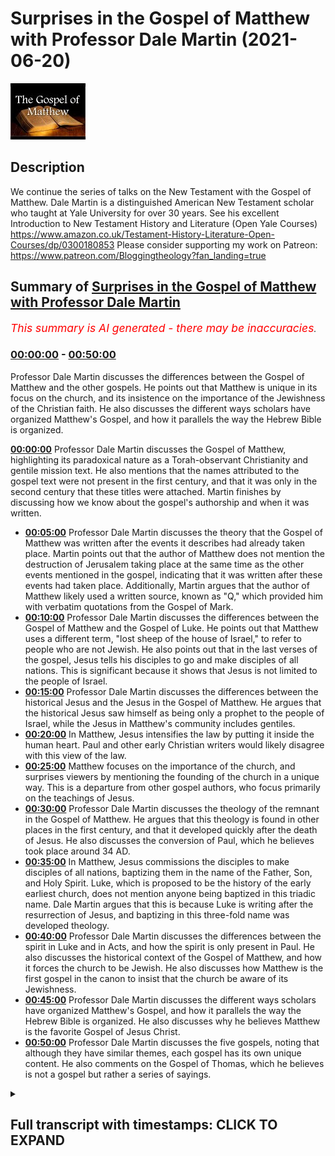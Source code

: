 # Surprises in the Gospel of Matthew with Professor Dale Martin (2021-06-20)

![alt Surprises in the Gospel of Matthew with Professor Dale Martin](CN9jS7guHck.jpg "Surprises in the Gospel of Matthew with Professor Dale Martin")

## Description

We continue the series of talks on the New Testament with the Gospel of Matthew. Dale Martin is a distinguished American New Testament scholar who taught at Yale University for over 30 years. See his excellent Introduction to New Testament History and Literature (Open Yale Courses) https://www.amazon.co.uk/Testament-History-Literature-Open-Courses/dp/0300180853
Please consider supporting my work on Patreon: https://www.patreon.com/Bloggingtheology?fan_landing=true

## Summary of [Surprises in the Gospel of Matthew with Professor Dale Martin](https://www.youtube.com/watch?v=CN9jS7guHck)


*<span style="color:red; font-size:125%">This summary is AI generated - there may be inaccuracies</span>. [](/)*

### [00:00:00](https://www.youtube.com/watch?v=CN9jS7guHck&t=0) - [00:50:00](https://www.youtube.com/watch?v=CN9jS7guHck&t=3000)

 Professor Dale Martin discusses the differences between the Gospel of Matthew and the other gospels. He points out that Matthew is unique in its focus on the church, and its insistence on the importance of the Jewishness of the Christian faith. He also discusses the different ways scholars have organized Matthew's Gospel, and how it parallels the way the Hebrew Bible is organized.

**[00:00:00](https://www.youtube.com/watch?v=CN9jS7guHck&t=0)**  Professor Dale Martin discusses the Gospel of Matthew, highlighting its paradoxical nature as a Torah-observant Christianity and gentile mission text. He also mentions that the names attributed to the gospel text were not present in the first century, and that it was only in the second century that these titles were attached. Martin finishes by discussing how we know about the gospel's authorship and when it was written.
* **[00:05:00](https://www.youtube.com/watch?v=CN9jS7guHck&t=300)**  Professor Dale Martin discusses the theory that the Gospel of Matthew was written after the events it describes had already taken place. Martin points out that the author of Matthew does not mention the destruction of Jerusalem taking place at the same time as the other events mentioned in the gospel, indicating that it was written after these events had taken place. Additionally, Martin argues that the author of Matthew likely used a written source, known as "Q," which provided him with verbatim quotations from the Gospel of Mark.
* **[00:10:00](https://www.youtube.com/watch?v=CN9jS7guHck&t=600)**  Professor Dale Martin discusses the differences between the Gospel of Matthew and the Gospel of Luke. He points out that Matthew uses a different term, "lost sheep of the house of Israel," to refer to people who are not Jewish. He also points out that in the last verses of the gospel, Jesus tells his disciples to go and make disciples of all nations. This is significant because it shows that Jesus is not limited to the people of Israel.
* **[00:15:00](https://www.youtube.com/watch?v=CN9jS7guHck&t=900)** Professor Dale Martin discusses the differences between the historical Jesus and the Jesus in the Gospel of Matthew. He argues that the historical Jesus saw himself as being only a prophet to the people of Israel, while the Jesus in Matthew's community includes gentiles.
* **[00:20:00](https://www.youtube.com/watch?v=CN9jS7guHck&t=1200)** In Matthew, Jesus intensifies the law by putting it inside the human heart. Paul and other early Christian writers would likely disagree with this view of the law.
* **[00:25:00](https://www.youtube.com/watch?v=CN9jS7guHck&t=1500)** Matthew focuses on the importance of the church, and surprises viewers by mentioning the founding of the church in a unique way. This is a departure from other gospel authors, who focus primarily on the teachings of Jesus.
* **[00:30:00](https://www.youtube.com/watch?v=CN9jS7guHck&t=1800)**  Professor Dale Martin discusses the theology of the remnant in the Gospel of Matthew. He argues that this theology is found in other places in the first century, and that it developed quickly after the death of Jesus. He also discusses the conversion of Paul, which he believes took place around 34 AD.
* **[00:35:00](https://www.youtube.com/watch?v=CN9jS7guHck&t=2100)** In Matthew, Jesus commissions the disciples to make disciples of all nations, baptizing them in the name of the Father, Son, and Holy Spirit. Luke, which is proposed to be the history of the early earliest church, does not mention anyone being baptized in this triadic name. Dale Martin argues that this is because Luke is writing after the resurrection of Jesus, and baptizing in this three-fold name was developed theology.
* **[00:40:00](https://www.youtube.com/watch?v=CN9jS7guHck&t=2400)** Professor Dale Martin discusses the differences between the spirit in Luke and in Acts, and how the spirit is only present in Paul. He also discusses the historical context of the Gospel of Matthew, and how it forces the church to be Jewish. He also discusses how Matthew is the first gospel in the canon to insist that the church be aware of its Jewishness.
* **[00:45:00](https://www.youtube.com/watch?v=CN9jS7guHck&t=2700)** Professor Dale Martin discusses the different ways scholars have organized Matthew's Gospel, and how it parallels the way the Hebrew Bible is organized. He also discusses why he believes Matthew is the favorite Gospel of Jesus Christ.
* **[00:50:00](https://www.youtube.com/watch?v=CN9jS7guHck&t=3000)**  Professor Dale Martin discusses the five gospels, noting that although they have similar themes, each gospel has its own unique content. He also comments on the Gospel of Thomas, which he believes is not a gospel but rather a series of sayings.

<details><summary><h2>Full transcript with timestamps: CLICK TO EXPAND</h2></summary>

[0:00:02](https://youtu.be/CN9jS7guHck?t=2) Good evening everyone and welcome to Blogging 
Theology. My name is Paul Williams. I'm calling    
[0:00:06](https://youtu.be/CN9jS7guHck?t=6) from the South of France today and I'm honoured 
again to have as our guest Dale Martin who I    
[0:00:14](https://youtu.be/CN9jS7guHck?t=14) understand is in Texas in the USA and a professor 
at Yale University and other places as well.    
[0:00:22](https://youtu.be/CN9jS7guHck?t=22) And he is today going to talk us through aspects 
of the Gospel of Matthew. This is the first gospel    
[0:00:30](https://youtu.be/CN9jS7guHck?t=30) in the New Testament and by way of Overview of 
this brief introduction i just want to read a    
[0:00:36](https://youtu.be/CN9jS7guHck?t=36) few words from his book one of many books: New 
Testament History and Literature, published by Yale    
[0:00:43](https://youtu.be/CN9jS7guHck?t=43) University Press and in chapter 7 The Gospel of 
Matthew he writes as an overview 'The Gospel of    
[0:00:50](https://youtu.be/CN9jS7guHck?t=50) Matthew contains some of the most famous passages 
that both Christians and non-christians recognize    
[0:00:57](https://youtu.be/CN9jS7guHck?t=57) but matthew presents itself paradox paradoxically 
as preaching both a Torah-observant Christianity    
[0:01:05](https://youtu.be/CN9jS7guHck?t=65) and a gentile mission a christian mission to 
gentiles the figure of Jesus in matthew is as    
[0:01:13](https://youtu.be/CN9jS7guHck?t=73) a teacher the founder of a church uniquely uh the 
model for the apostles and matthew's own community    
[0:01:21](https://youtu.be/CN9jS7guHck?t=81) matthew is writing for a church community that 
needs encouragement to have faith uh in a time of    
[0:01:27](https://youtu.be/CN9jS7guHck?t=87) trouble and then the first sentence on the chapter 
itself the gospel of matthew from the second    
[0:01:34](https://youtu.be/CN9jS7guHck?t=94) century on has been the most popular gospel which 
is probably why it ended up first in our bibles    
[0:01:42](https://youtu.be/CN9jS7guHck?t=102) um there's a lot there particularly the 
paradoxical bit which i really like to explore    
[0:01:46](https://youtu.be/CN9jS7guHck?t=106) but dale could you just i really want to know who 
wrote this gospel who is the author and um and    
[0:01:53](https://youtu.be/CN9jS7guHck?t=113) when was it written because we've all been told 
christians have been told for most of the last    
[0:01:57](https://youtu.be/CN9jS7guHck?t=117) 2000 years that a disciple called matthew um the 
tax collector disciple of jesus himself authored    
[0:02:05](https://youtu.be/CN9jS7guHck?t=125) the text but i've heard rumors that scholars don't 
believe this anymore and why would they doubt    
[0:02:11](https://youtu.be/CN9jS7guHck?t=131) such a such an obvious truth this is by an apostle 
himself well one of the things you have to realize    
[0:02:17](https://youtu.be/CN9jS7guHck?t=137) is that um none of the names that are attached 
to the gospels in the bible were part of the text    
[0:02:29](https://youtu.be/CN9jS7guHck?t=149) they all they weren't there in the first century 
we can't find any reference in the first century    
[0:02:37](https://youtu.be/CN9jS7guHck?t=157) that matthew wrote matthew mark wrote mark 
blah blah blah um the the type the names of    
[0:02:46](https://youtu.be/CN9jS7guHck?t=166) these gospels got attached to the gospels only 
in the second century and most of us think it    
[0:02:52](https://youtu.be/CN9jS7guHck?t=172) was only in the late second century you know 
after 150. well why would you believe something    
[0:03:01](https://youtu.be/CN9jS7guHck?t=181) uh that's a hundred years separated from 
when it was supposed to have happened    
[0:03:08](https://youtu.be/CN9jS7guHck?t=188) um i mean just think about it we you know we just 
separated the first anniversary of juneteenth here    
[0:03:18](https://youtu.be/CN9jS7guHck?t=198) in texas in galveston as a matter of fact where 
i'm sitting right now this was the day in june    
[0:03:26](https://youtu.be/CN9jS7guHck?t=206) when black people were first told that they were 
free they had been freed for two years by the    
[0:03:33](https://youtu.be/CN9jS7guHck?t=213) emancipation proclamation but they weren't told 
um and so we celebrate juneteenth as uh june 19th    
[0:03:43](https://youtu.be/CN9jS7guHck?t=223) is the date when uh emancipation was proclaimed 
in texas and it was proclaimed in four different    
[0:03:52](https://youtu.be/CN9jS7guHck?t=232) buildings in galveston and then it spread out 
throughout the state of texas now imagine that    
[0:03:59](https://youtu.be/CN9jS7guHck?t=239) you know that was only a hundred years ago how 
do we know about that well we have newspapers    
[0:04:09](https://youtu.be/CN9jS7guHck?t=249) from the time we have letters we have people's 
accounts we even had live memories of people who    
[0:04:16](https://youtu.be/CN9jS7guHck?t=256) were alive back then who can tell us uh what 
it was like when they first heard about it  
[0:04:25](https://youtu.be/CN9jS7guHck?t=265) there was nothing like that for the 
gospels there were no newspapers    
[0:04:29](https://youtu.be/CN9jS7guHck?t=269) there was no uh tv there was no radio there was no 
nothing you just had these papyrus texts that were    
[0:04:37](https://youtu.be/CN9jS7guHck?t=277) floating around being shared by different 
church groups and they were probably just    
[0:04:43](https://youtu.be/CN9jS7guHck?t=283) small house churches and they would copy them out 
by hand and send them a copy to somebody else but    
[0:04:51](https://youtu.be/CN9jS7guHck?t=291) that's all there was so how do you know that the 
gospel of matthew that never gets the name matthew    
[0:04:59](https://youtu.be/CN9jS7guHck?t=299) attached to it until sometime after 150 how do 
you know that goes back to the year 35 or 40.    
[0:05:10](https://youtu.be/CN9jS7guHck?t=310) it's just unbelievable you just have to you just 
have to work with some historical skepticism    
[0:05:18](https://youtu.be/CN9jS7guHck?t=318) so there's simply no evidence that matthew 
the author uh wrote it uh himself because as    
[0:05:24](https://youtu.be/CN9jS7guHck?t=324) you say it was a later second century idea that 
materialized uh but but also is it not the case    
[0:05:31](https://youtu.be/CN9jS7guHck?t=331) that i mean how significant is it when i read that 
gospel it's not in the first person it's not i'm    
[0:05:37](https://youtu.be/CN9jS7guHck?t=337) it's not implying an eyewitness account it reads 
like a third person account he did this and he's    
[0:05:43](https://youtu.be/CN9jS7guHck?t=343) not that in fact third fourth fifth sixth person 
account matthew never says oh well there was that    
[0:05:51](https://youtu.be/CN9jS7guHck?t=351) time when jesus and i were sitting by the sea of 
galilee and he handed out a bunch of fish and he    
[0:05:58](https://youtu.be/CN9jS7guHck?t=358) did this or that there's nothing like that and 
in fact we know that whoever wrote the gospel    
[0:06:04](https://youtu.be/CN9jS7guHck?t=364) of matthew used the gospel of mark as a source he 
just copies it out verbatim at times he also uses    
[0:06:12](https://youtu.be/CN9jS7guHck?t=372) a source that the gospel of luke uses that we tend 
to call q which just comes from the german word    
[0:06:20](https://youtu.be/CN9jS7guHck?t=380) which is just the german word for source you know 
german scholars just decided well look there was    
[0:06:27](https://youtu.be/CN9jS7guHck?t=387) some written document that luke and matthew use 
that's not in mark these are sayings they're not    
[0:06:33](https://youtu.be/CN9jS7guHck?t=393) in mark but they are verbatim the same you know 
blessed are blah blah blah you know you are the    
[0:06:42](https://youtu.be/CN9jS7guHck?t=402) salt of the earth you know uh how did matthew and 
luke come up with these sayings neither of them    
[0:06:48](https://youtu.be/CN9jS7guHck?t=408) appears to be a follower of jesus so they're 
getting it from a written source so matthew    
[0:06:54](https://youtu.be/CN9jS7guHck?t=414) and luke are using a written source of mark and 
they use a written source that we call q it's a    
[0:07:01](https://youtu.be/CN9jS7guHck?t=421) hypothetical written source and some people doubt 
that it never existed but i don't see how they can    
[0:07:06](https://youtu.be/CN9jS7guHck?t=426) get around it because it's verbatim and matthew 
and luke and if if you put matthew and luke next    
[0:07:11](https://youtu.be/CN9jS7guHck?t=431) to one another they don't look like they copied 
each other no and so where did they get these    
[0:07:18](https://youtu.be/CN9jS7guHck?t=438) verbatim quotations well one of the things that 
impresses me is uh if you look in mark's gospel    
[0:07:25](https://youtu.be/CN9jS7guHck?t=445) mark chapter 13 you get this long discourse 
where jesus is talking about the destruction    
[0:07:30](https://youtu.be/CN9jS7guHck?t=450) of the temple and the the return of the son of 
man and so on and in the middle of this discourse    
[0:07:35](https://youtu.be/CN9jS7guHck?t=455) it jesus says apparently in parenthesis let the 
reader understand i'm thinking hang on this is    
[0:07:42](https://youtu.be/CN9jS7guHck?t=462) not reading this is jesus talking to disciples and 
then you get an identical phrase in matthew's uh    
[0:07:48](https://youtu.be/CN9jS7guHck?t=468) version of the same episode in matthew 24 where 
it says lo and behold halfway through let the    
[0:07:54](https://youtu.be/CN9jS7guHck?t=474) reader understand what a coincidence um unless 
of course uh as you're suggesting that one gospel    
[0:08:00](https://youtu.be/CN9jS7guHck?t=480) is common from another and it's clearly a 
written account let the reader understand    
[0:08:05](https://youtu.be/CN9jS7guHck?t=485) um but that's a that's a great place to go for the 
idea of when it was written right according to the    
[0:08:12](https://youtu.be/CN9jS7guHck?t=492) gospel of mark the gospel of mark in chapter 
13 which we're talking about says right now    
[0:08:20](https://youtu.be/CN9jS7guHck?t=500) at this point jesus is going to come back 
the angels are going to come in and we're    
[0:08:26](https://youtu.be/CN9jS7guHck?t=506) going to have the big blow up of the world and 
we're going to have the kingdom of god come  
[0:08:32](https://youtu.be/CN9jS7guHck?t=512) matthew doesn't like that and luke doesn't 
like that because it sounds like mark is saying    
[0:08:41](https://youtu.be/CN9jS7guHck?t=521) right when the romans are surrounding 
jerusalem which happened what 69 and 70 right    
[0:08:49](https://youtu.be/CN9jS7guHck?t=529) so the gospel that's why we say the gospel of mark 
was probably written around the year 70 because    
[0:08:56](https://youtu.be/CN9jS7guHck?t=536) he tells the story of what's going 
to happen with the romans and the war    
[0:09:02](https://youtu.be/CN9jS7guHck?t=542) against the jews and he tells it all up 
against the year 70 and he says that's when    
[0:09:08](https://youtu.be/CN9jS7guHck?t=548) jesus is going to come or jesus is basically 
saying that's when the son of man is going to come  
[0:09:16](https://youtu.be/CN9jS7guHck?t=556) did it happen  
[0:09:19](https://youtu.be/CN9jS7guHck?t=559) not not according to any of us we're still 
here um and so matthew and luke change that    
[0:09:29](https://youtu.be/CN9jS7guHck?t=569) they change it very slightly um luke puts in this 
thing saying you will get the romans surrounding    
[0:09:37](https://youtu.be/CN9jS7guHck?t=577) jerusalem and they will be around jerusalem and 
you'll get jerusalem destroyed so luke even has    
[0:09:45](https://youtu.be/CN9jS7guHck?t=585) the destruction of jerusalem and he's copying 
this out of mark and yet he's changing it all    
[0:09:52](https://youtu.be/CN9jS7guHck?t=592) to bring it up today and so mark didn't talk about 
the destruction of jerusalem happening right then    
[0:09:58](https://youtu.be/CN9jS7guHck?t=598) luke adds that because he's sitting over there i 
think luke was probably sitting in i don't know    
[0:10:04](https://youtu.be/CN9jS7guHck?t=604) galilee or asia minor or some place and he's 
looking over there in the palestine he goes    
[0:10:10](https://youtu.be/CN9jS7guHck?t=610) the romans destroyed jerusalem so why didn't 
jesus come back and so luke brings it up to    
[0:10:18](https://youtu.be/CN9jS7guHck?t=618) date and he says then you'll have jerusalem where 
we trampled down until the times of the gentiles    
[0:10:27](https://youtu.be/CN9jS7guHck?t=627) the times of the gentiles well what does 
that mean mark didn't say anything about that    
[0:10:32](https://youtu.be/CN9jS7guHck?t=632) no and matthew doesn't say anything about 
that either which is why one of the reasons    
[0:10:36](https://youtu.be/CN9jS7guHck?t=636) i don't think matthew knew luke um why wouldn't 
matthew copy some of luke into his own gospel    
[0:10:43](https://youtu.be/CN9jS7guHck?t=643) he doesn't he uses a mark and then he goes off on 
his own but matthew also knows that the time of    
[0:10:51](https://youtu.be/CN9jS7guHck?t=651) the end that mark predicted didn't happen and so 
you get you get time kind of factored in both in    
[0:11:01](https://youtu.be/CN9jS7guHck?t=661) matthew and in luke which is why we know i mean if 
you're gonna practice this historical critical uh    
[0:11:10](https://youtu.be/CN9jS7guHck?t=670) game at all then you use this kind of stuff you 
say you know why do they tell the story of the    
[0:11:19](https://youtu.be/CN9jS7guHck?t=679) end of time differently it's because they lived at 
different times so there's a bit of detective work    
[0:11:30](https://youtu.be/CN9jS7guHck?t=690) really isn't it you've got to be someone with an 
acute be blunt an acute intelligence a desire to    
[0:11:36](https://youtu.be/CN9jS7guHck?t=696) really notice these subtle differences 
my case you just have to go to school    
[0:11:45](https://youtu.be/CN9jS7guHck?t=705) and and from that you can actually really get a 
sense of what might be going on have one gospel    
[0:11:50](https://youtu.be/CN9jS7guHck?t=710) change the other gospel and why would they do it 
what's the agenda what's going on rather than just    
[0:11:55](https://youtu.be/CN9jS7guHck?t=715) seeing the differences are there's eyewitness 
accounts people traditionally say well matthews    
[0:11:58](https://youtu.be/CN9jS7guHck?t=718) and i when is mark no we were dealing here with 
people copying and changing and editing redacting    
[0:12:04](https://youtu.be/CN9jS7guHck?t=724) each other and that can tell us a lot about their 
agenda and what their theology is and what their    
[0:12:09](https://youtu.be/CN9jS7guHck?t=729) physiology is and their eschatology and how that's 
changed because of the flow of time history itself    
[0:12:16](https://youtu.be/CN9jS7guHck?t=736) has had to change things because here we get 
to the contradictions in matthew that you were    
[0:12:22](https://youtu.be/CN9jS7guHck?t=742) talking about why is it that matthew wants 
his church to be a law abiding torah keeping    
[0:12:31](https://youtu.be/CN9jS7guHck?t=751) a basically jewish church and yet at the the last 
verses of the gospel jesus tells the disciples    
[0:12:41](https://youtu.be/CN9jS7guHck?t=761) to go and make disciples of all nations the word 
nations is directly ethnoi it's that word ethnos    
[0:12:50](https://youtu.be/CN9jS7guHck?t=770) we can translate it nations but it means all 
the different ethnic groups so yeah matthew's    
[0:12:58](https://youtu.be/CN9jS7guHck?t=778) having jesus at the very last so here's what 
i think is going on first you have to say    
[0:13:04](https://youtu.be/CN9jS7guHck?t=784) there are different levels as i've 
said there's the historical jesus    
[0:13:09](https://youtu.be/CN9jS7guHck?t=789) and jesus may have said things that got into 
matthew's gospel um that the historical jesus    
[0:13:18](https://youtu.be/CN9jS7guHck?t=798) actually said would an example of that be the 
canaanite woman her faith in matthew 15 yes    
[0:13:26](https://youtu.be/CN9jS7guHck?t=806) can i just read that out for people i know you 
know it but just so because i think it's a really    
[0:13:30](https://youtu.be/CN9jS7guHck?t=810) significant passage in the light of what happens 
at the end of the gospel so according to this    
[0:13:35](https://youtu.be/CN9jS7guHck?t=815) is the nrsv uh version jesus left that place 
and went away to the district of ty and sidon    
[0:13:41](https://youtu.be/CN9jS7guHck?t=821) just said a canaanite woman this is not a 
jews a gentile from that region came out    
[0:13:46](https://youtu.be/CN9jS7guHck?t=826) and started shouting have mercy on me lord son 
of david my daughter is tormented by a demon    
[0:13:52](https://youtu.be/CN9jS7guHck?t=832) but he did not answer her at all 
really important silence and his    
[0:13:58](https://youtu.be/CN9jS7guHck?t=838) disciples came and urged him saying send 
her away but she keeps shouting after us    
[0:14:04](https://youtu.be/CN9jS7guHck?t=844) he answers jesus this is the killer the key thing 
i was sent only to the lost sheep of the house    
[0:14:12](https://youtu.be/CN9jS7guHck?t=852) of israel was only sent to the lost sheep of 
the house of israel not even all israel just    
[0:14:16](https://youtu.be/CN9jS7guHck?t=856) for the lost sheep of the house of israel but she 
knelt before him saying lord help me he answered    
[0:14:22](https://youtu.be/CN9jS7guHck?t=862) uh it is not fair to take the children's food this 
is the israelites food and throw it to the dogs    
[0:14:28](https://youtu.be/CN9jS7guHck?t=868) oh she said yes lord yet even the dogs eat 
the crumbs that fall from their master's table    
[0:14:36](https://youtu.be/CN9jS7guHck?t=876) then jesus answers her woman great is your 
faith let it be done for you as you wish and    
[0:14:42](https://youtu.be/CN9jS7guHck?t=882) her daughter was healed instantly so here we have 
a series of rebuffs from from silence initially to    
[0:14:50](https://youtu.be/CN9jS7guHck?t=890) the disciples urging jesus to send her away then 
jesus saying look i'm not sent to you go away    
[0:14:55](https://youtu.be/CN9jS7guHck?t=895) and then you get a clever faithful response than 
this gentile and because of this exceptional    
[0:15:01](https://youtu.be/CN9jS7guHck?t=901) response great is your faith he actually accedes 
to her request and does actually heal the daughter    
[0:15:08](https://youtu.be/CN9jS7guHck?t=908) immediately apparently but this seems to be an 
exception rather than the rule but you're clear    
[0:15:13](https://youtu.be/CN9jS7guHck?t=913) clearly the disciples and jesus did not want to 
deal with her and yet at the end of this very same    
[0:15:19](https://youtu.be/CN9jS7guHck?t=919) gospel jesus teaches the very same disciples 
go into all the nations the ethnic the ethnos    
[0:15:27](https://youtu.be/CN9jS7guHck?t=927) and teaching them to obey everything that i've 
commanded you and baptized them etc etc and    
[0:15:32](https://youtu.be/CN9jS7guHck?t=932) i'm thinking what's going on here matthew what's 
going on you've got jesus who said look i'm only    
[0:15:38](https://youtu.be/CN9jS7guHck?t=938) sent to the jews and then he's changed his mind 
i mean what is jesus mission but you're saying    
[0:15:44](https://youtu.be/CN9jS7guHck?t=944) that we're dealing with different levels of 
history here you're saying the historical jesus    
[0:15:50](https://youtu.be/CN9jS7guHck?t=950) whatever that means uh was restricting his mission 
to the israelites but the church after paul    
[0:16:00](https://youtu.be/CN9jS7guHck?t=960) in the 80s 90s was largely a gentile organization 
movement and so you had different levels of    
[0:16:08](https://youtu.be/CN9jS7guHck?t=968) um discourse going on here you have 
the historical jesus you have the later    
[0:16:12](https://youtu.be/CN9jS7guHck?t=972) gentile church and then you have matthew's 
community which includes gentiles presumably now    
[0:16:19](https://youtu.be/CN9jS7guHck?t=979) am i am i on the right this is what you're saying 
a little bit yes but i don't want to make it    
[0:16:24](https://youtu.be/CN9jS7guHck?t=984) i don't want to make it too clearly 
simply the historical jesus versus    
[0:16:28](https://youtu.be/CN9jS7guHck?t=988) the textual jesus of matthew because i 
believe that even in matthew there are layers    
[0:16:34](https://youtu.be/CN9jS7guHck?t=994) of meaning um i do believe that the historical 
jesus saw himself as being only a prophet    
[0:16:42](https://youtu.be/CN9jS7guHck?t=1002) to the people of israel i think that he 
was a disciple of john the baptist i think    
[0:16:49](https://youtu.be/CN9jS7guHck?t=1009) he was baptized by john the baptist i think he 
thought he was inferior to john the baptist um  
[0:16:58](https://youtu.be/CN9jS7guHck?t=1018) and yet after john the baptist was arrested 
and killed jesus comes out of the closet    
[0:17:07](https://youtu.be/CN9jS7guHck?t=1027) and starts um speaking more openly 
well did he did he have a change in his    
[0:17:15](https://youtu.be/CN9jS7guHck?t=1035) self-concept i don't know but see 
that's getting way back into the    
[0:17:20](https://youtu.be/CN9jS7guHck?t=1040) undiscoverable historical jesus stuff 
right but even in matthew there's a tension    
[0:17:28](https://youtu.be/CN9jS7guHck?t=1048) um for example matthew i think matthew drew a 
line between jesus in his ministry in israel    
[0:17:43](https://youtu.be/CN9jS7guHck?t=1063) uh which matthew would have included 
all of palestine including galilee and  
[0:17:53](https://youtu.be/CN9jS7guHck?t=1073) and then jesus after his death  
[0:17:58](https://youtu.be/CN9jS7guHck?t=1078) and i think that jesus he recognized and i think 
this is where matthew is probably historically    
[0:18:03](https://youtu.be/CN9jS7guHck?t=1083) accurate he recognized that jesus saw 
himself as being sent only to israel    
[0:18:13](https://youtu.be/CN9jS7guHck?t=1093) but matthew's church is a combined 
church of jews and gentiles    
[0:18:18](https://youtu.be/CN9jS7guHck?t=1098) and so he has to believe that somehow jesus's 
will was to include the gentiles into israel    
[0:18:27](https://youtu.be/CN9jS7guHck?t=1107) and i don't mean that he wanted the church to be 
gentile he wanted the gentiles to become israel    
[0:18:35](https://youtu.be/CN9jS7guHck?t=1115) that's why matthew never says unlike paul would 
say or luke would say or other new testament    
[0:18:43](https://youtu.be/CN9jS7guHck?t=1123) rather than say that gentiles don't have to keep 
the law matthew insisted that everyone in his    
[0:18:49](https://youtu.be/CN9jS7guHck?t=1129) church keep the law yeah the gentiles included the 
same entirely you have to follow the sabbath laws    
[0:18:56](https://youtu.be/CN9jS7guHck?t=1136) the kosher food laws and be certain the males be 
circumcised gently exactly there's not one hint    
[0:19:04](https://youtu.be/CN9jS7guHck?t=1144) in any of the gospel of matthew that he believed 
that gentile believers didn't have to keep the    
[0:19:12](https://youtu.be/CN9jS7guHck?t=1152) entire torah how however he understood it now of 
course in matthew's day there were lots of ways of    
[0:19:19](https://youtu.be/CN9jS7guHck?t=1159) interpreting the torah so for example some people 
said you know you couldn't rub your hands together    
[0:19:25](https://youtu.be/CN9jS7guHck?t=1165) with grain on the sabbath that's breaking the 
sabbath well matthew doesn't believe that uh    
[0:19:31](https://youtu.be/CN9jS7guHck?t=1171) some people say you have to wash your hands before 
you eat or handle matthew doesn't believe that so    
[0:19:38](https://youtu.be/CN9jS7guHck?t=1178) he said he has jesus disciples not washing their 
hands and jesus calls that oh that's just your the    
[0:19:45](https://youtu.be/CN9jS7guHck?t=1185) tradition of your elders but nowhere does jesus 
in matthew say moses said to you and i'm throwing    
[0:19:57](https://youtu.be/CN9jS7guHck?t=1197) it out in fact in the center of the mount jesus 
says moses says to you do not commit adultery  
[0:20:08](https://youtu.be/CN9jS7guHck?t=1208) i say to you do not even look at a woman with 
the intention of committing adultery notice    
[0:20:15](https://youtu.be/CN9jS7guHck?t=1215) jesus is not throwing away the anti-adultery 
commandment he's making it harder to keep    
[0:20:20](https://youtu.be/CN9jS7guHck?t=1220) it's intensifying it it's making 
it more difficult in a way because  
[0:20:27](https://youtu.be/CN9jS7guHck?t=1227) intensely personal into the heart rather than 
just mere external obedience in matthew jesus    
[0:20:33](https://youtu.be/CN9jS7guHck?t=1233) internalizes the mosaic law and puts it inside 
the human being which makes it even harder to keep    
[0:20:42](https://youtu.be/CN9jS7guHck?t=1242) right um you might say don't you know don't kill 
well jesus says in matthew don't even be angry    
[0:20:54](https://youtu.be/CN9jS7guHck?t=1254) what do you mean don't be angry how can you 
not be angry jesus intensifies the torah    
[0:21:03](https://youtu.be/CN9jS7guHck?t=1263) in matthew this is totally different from luke 
and ax and paul totally different so matthew    
[0:21:14](https://youtu.be/CN9jS7guHck?t=1274) has a jesus who's completely jewish completely 
torah observant and yet at the very end he says    
[0:21:21](https://youtu.be/CN9jS7guHck?t=1281) go get the gentiles and bring them in but notice 
he doesn't say they get to stay gentiles they have    
[0:21:30](https://youtu.be/CN9jS7guHck?t=1290) to keep the law also now he doesn't say they have 
to become jews so that's a difference but i don't    
[0:21:35](https://youtu.be/CN9jS7guHck?t=1295) know what he would call them he doesn't call them 
jews but he doesn't call them gentiles if you look    
[0:21:42](https://youtu.be/CN9jS7guHck?t=1302) at the word gentile in matthew matthew never uses 
the word gentile for people in his own community  
[0:21:52](https://youtu.be/CN9jS7guHck?t=1312) gentiles are out there  
[0:21:55](https://youtu.be/CN9jS7guHck?t=1315) so matthew has this weird view that jesus opened 
up the church to the nations but he didn't really    
[0:22:06](https://youtu.be/CN9jS7guHck?t=1326) open it up to gentiles did he because they have 
to keep the law also but this is why what you're    
[0:22:14](https://youtu.be/CN9jS7guHck?t=1334) saying is so um shocking really to the uninitiated 
you write on page 99 most christians have been    
[0:22:21](https://youtu.be/CN9jS7guHck?t=1341) taught traditionally and at one time or another 
that christianity represents the supersession the    
[0:22:28](https://youtu.be/CN9jS7guHck?t=1348) superseding of judaism the thing that makes jews 
and christians alike is their worship of the same    
[0:22:35](https://youtu.be/CN9jS7guHck?t=1355) god what separates them is that christians need 
not follow jewish law it surprises people when    
[0:22:42](https://youtu.be/CN9jS7guHck?t=1362) they come to realize as modern scholars have done 
that this is not at all the attitude to the law in    
[0:22:50](https://youtu.be/CN9jS7guHck?t=1370) matthew and then you go on which i won't read 
uh to quote matthew 5 17-20 and you also later    
[0:22:56](https://youtu.be/CN9jS7guHck?t=1376) on quote uh matthew 23 verses 1 to 4 which also 
kind of reinforced the same point this is really    
[0:23:03](https://youtu.be/CN9jS7guHck?t=1383) shocking because uh it's a kind of christianity 
or kind of jewish christianity which we're just    
[0:23:10](https://youtu.be/CN9jS7guHck?t=1390) not familiar with today there is no such and 
paul himself who predates the writing of matthew    
[0:23:15](https://youtu.be/CN9jS7guHck?t=1395) arguably would uh intensely disagree with that as 
well absolutely absolutely and that's why i find    
[0:23:24](https://youtu.be/CN9jS7guHck?t=1404) um matthew so amazing i imagine i don't know 
this because we don't know we can't know this    
[0:23:34](https://youtu.be/CN9jS7guHck?t=1414) but i imagine matthew being a gospel that was 
written for a community living somewhere in    
[0:23:39](https://youtu.be/CN9jS7guHck?t=1419) syria which would have been a very semitic 
place arabic jewish strong strong jewish    
[0:23:49](https://youtu.be/CN9jS7guHck?t=1429) community that's one of the 
birthplaces of later rabbinic judaism    
[0:23:56](https://youtu.be/CN9jS7guHck?t=1436) and and his church is a law observant this is 
so ironic it's a law observant mixed church    
[0:24:12](https://youtu.be/CN9jS7guHck?t=1452) this is the you know the young the one of the 
parables in matthew that's not in any place else    
[0:24:17](https://youtu.be/CN9jS7guHck?t=1457) are the parables about the mixture 
um there's the weeds and the wheat    
[0:24:24](https://youtu.be/CN9jS7guHck?t=1464) and how do you keep apart the weeds and 
the wheat well you can't you just have to    
[0:24:31](https://youtu.be/CN9jS7guHck?t=1471) wait for jesus to come and then he'll separate 
the weeds and the wheat and i think that's the    
[0:24:38](https://youtu.be/CN9jS7guHck?t=1478) way he saw his church is a mixture of jews 
and gentiles that he couldn't separate out  
[0:24:48](https://youtu.be/CN9jS7guHck?t=1488) but he wanted the gentiles to be law 
observant and i believe it's because    
[0:24:57](https://youtu.be/CN9jS7guHck?t=1497) he just thought jesus never foresaw that there 
would be a law free form of the jesus movement    
[0:25:07](https://youtu.be/CN9jS7guHck?t=1507) so how would the author of matthew whoever 
he was have viewed paul's gospel which  
[0:25:16](https://youtu.be/CN9jS7guHck?t=1516) a particularly lutheran reading is a law free 
gospel that it completely rejects the law as    
[0:25:22](https://youtu.be/CN9jS7guHck?t=1522) something completely inappropriate and even 
just in martyr not just ignatius of antioch    
[0:25:27](https://youtu.be/CN9jS7guHck?t=1527) i should say the turn of the first century uh 
you know he said don't follow judy you're not    
[0:25:32](https://youtu.be/CN9jS7guHck?t=1532) jews you're christians don't follow this 
religion this is a really convincing how    
[0:25:38](https://youtu.be/CN9jS7guHck?t=1538) would matthew would have viewed paul what 
as a imposter an apostate a nerdy well a an    
[0:25:44](https://youtu.be/CN9jS7guHck?t=1544) an and not a real authentic follower of 
jesus i guess if that message went well    
[0:25:50](https://youtu.be/CN9jS7guHck?t=1550) we know for a fact from other sources there were a 
whole lot of christians who thought paul was crazy    
[0:25:57](https://youtu.be/CN9jS7guHck?t=1557) and wrong and heretical and 
you know this is not news um    
[0:26:05](https://youtu.be/CN9jS7guHck?t=1565) that paul was seen as um heretical uh 
but it makes perfect sense doesn't it um    
[0:26:17](https://youtu.be/CN9jS7guHck?t=1577) the real revolution was in people who 
came along like paul and like luke  
[0:26:28](https://youtu.be/CN9jS7guHck?t=1588) and said you know  
[0:26:33](https://youtu.be/CN9jS7guHck?t=1593) this whole thing about the torah that was 
fine for a time but it's gone it's over  
[0:26:43](https://youtu.be/CN9jS7guHck?t=1603) they were the ones who were 
the red the revolutionaries  
[0:26:49](https://youtu.be/CN9jS7guHck?t=1609) matthew did what we should 
have expected people to do  
[0:26:55](https://youtu.be/CN9jS7guHck?t=1615) so his religion his christianity if i can use 
that word anachronistically his he was a jewish    
[0:27:02](https://youtu.be/CN9jS7guHck?t=1622) movement within judaism i guess would have been 
the normative faith that the original disciples    
[0:27:09](https://youtu.be/CN9jS7guHck?t=1629) would have recognized as an expression of their 
faith but you're saying there was a parallel    
[0:27:14](https://youtu.be/CN9jS7guHck?t=1634) movement uh expressed bubble famously by paul 
and by luke which kind of went off in a different    
[0:27:20](https://youtu.be/CN9jS7guHck?t=1640) trajectory and ended up with a different kind 
of expression of faith law free gentile centered    
[0:27:28](https://youtu.be/CN9jS7guHck?t=1648) but centered on the church and this is 
something else i wanted to mention in    
[0:27:31](https://youtu.be/CN9jS7guHck?t=1651) in matthew uniquely in all of the gospels this is 
a real surprise um to me i'm sure to many people    
[0:27:40](https://youtu.be/CN9jS7guHck?t=1660) none of the gospels mentioned jesus founding 
a church anywhere apart from matthew    
[0:27:47](https://youtu.be/CN9jS7guHck?t=1667) and he has jesus found the church in matthew 16 i 
think it is uh and you found on peter this great    
[0:27:56](https://youtu.be/CN9jS7guHck?t=1676) great roman catholic phrase you know you are peter 
petros the rock and on this rock i will build my    
[0:28:02](https://youtu.be/CN9jS7guHck?t=1682) church and the gates of hell will not 
overcome it wow but for some reason    
[0:28:09](https://youtu.be/CN9jS7guHck?t=1689) no one else mentions this never speaks about 
a church paul doesn't mention the founding    
[0:28:13](https://youtu.be/CN9jS7guHck?t=1693) of the church in that way on the rock on peter 
surprisingly why is matthew mentioning a founding    
[0:28:20](https://youtu.be/CN9jS7guHck?t=1700) of the church where does that come from well 
i think that you have to go back to the greek  
[0:28:28](https://youtu.be/CN9jS7guHck?t=1708) church is just a translation of ecclesia 
which means those who are called out right now    
[0:28:35](https://youtu.be/CN9jS7guHck?t=1715) matthew is very very much um centered in the 
prophets uh he he constructs his narrative    
[0:28:46](https://youtu.be/CN9jS7guHck?t=1726) to portray jesus as a prophet 
who is called out of egypt    
[0:28:52](https://youtu.be/CN9jS7guHck?t=1732) um as a prophet like his father joseph joseph 
is fashioned out of joseph in the hebrew bible  
[0:29:06](https://youtu.be/CN9jS7guHck?t=1746) jesus comes out of egypt  
[0:29:11](https://youtu.be/CN9jS7guHck?t=1751) so there's so much of the prophets 
the israel prophets in matthew    
[0:29:20](https://youtu.be/CN9jS7guHck?t=1760) and ecclesia doesn't mean church in that sense 
it means the called ones the set aside ones    
[0:29:32](https://youtu.be/CN9jS7guHck?t=1772) the prophetic ones the ones like 
jeremiah jeremiah and isaiah were called    
[0:29:42](https://youtu.be/CN9jS7guHck?t=1782) they weren't christians they were called uh and 
that's what matthew means i think by ekklesia    
[0:29:52](https://youtu.be/CN9jS7guHck?t=1792) is these are the people who are called out of 
israel as a remnant you know this is a thing    
[0:30:00](https://youtu.be/CN9jS7guHck?t=1800) all the way through jewish history there's 
a theology of the remnant there's you know    
[0:30:06](https://youtu.be/CN9jS7guHck?t=1806) the all the people of israel are not holy 
necessarily uh according to this theology uh only  
[0:30:17](https://youtu.be/CN9jS7guHck?t=1817) a remnant of israel is truly holy and 
that's exactly what matthew believes    
[0:30:26](https://youtu.be/CN9jS7guHck?t=1826) but why is this if jesus did this historically 
why is there no trace of this seemingly anyway    
[0:30:32](https://youtu.be/CN9jS7guHck?t=1832) in mark and luke and john there's no none 
of this calling of a remnant that i can see    
[0:30:38](https://youtu.be/CN9jS7guHck?t=1838) well there's not there's not the term ecclesia 
but i do i would argue that there is remnant    
[0:30:45](https://youtu.be/CN9jS7guHck?t=1845) theology in some of the other places too 
okay um that not all of israel will be saved    
[0:30:55](https://youtu.be/CN9jS7guHck?t=1855) that's you know a phrase you find in 
other places too okay um and so um  
[0:31:06](https://youtu.be/CN9jS7guHck?t=1866) i think i don't think you can separate 
out any of first century judaism  
[0:31:15](https://youtu.be/CN9jS7guHck?t=1875) from remnant theology whether you're 
talking about qumran the dead sea scrolls    
[0:31:23](https://youtu.be/CN9jS7guHck?t=1883) um john the baptist what was john the baptist 
doing he was trying to call out and uh prove their    
[0:31:34](https://youtu.be/CN9jS7guHck?t=1894) remnant status by dipping them in 
water um that's pure remnant theology    
[0:31:42](https://youtu.be/CN9jS7guHck?t=1902) but remnant theory is different from the more 
catholic understanding which where you have the    
[0:31:46](https://youtu.be/CN9jS7guHck?t=1906) college of the apostles you have peter of course 
as the preeminent um uh the premier apostle um    
[0:31:53](https://youtu.be/CN9jS7guHck?t=1913) founding a church i mean this is using the word 
church now as an organization and there are    
[0:31:58](https://youtu.be/CN9jS7guHck?t=1918) successors the apostles appoint others who will 
carry on their ministry after their passing and    
[0:32:05](https://youtu.be/CN9jS7guHck?t=1925) they pass on to their successes you have the 
apostolic succession idea which is there in    
[0:32:09](https://youtu.be/CN9jS7guHck?t=1929) the second century um of course um and you seem 
to be saying that that's not quite what jesus    
[0:32:15](https://youtu.be/CN9jS7guHck?t=1935) is the historical so-called historical jesus 
dude this is ma this is matthew's understanding    
[0:32:22](https://youtu.be/CN9jS7guHck?t=1942) perhaps influenced by that later first century uh 
and is he is he reading back into jesus ministry    
[0:32:29](https://youtu.be/CN9jS7guHck?t=1949) that um that more developed understanding perhaps 
embryonically there in the remnant theology    
[0:32:34](https://youtu.be/CN9jS7guHck?t=1954) you mentioned he's he's working it towards a 
more developed ecclesiology i don't i don't    
[0:32:42](https://youtu.be/CN9jS7guHck?t=1962) i would not want to read any of matthew 
in those second century terms i think the    
[0:32:49](https://youtu.be/CN9jS7guHck?t=1969) establishment of uh catholic christianity takes 
decades and decades and decades to development    
[0:32:58](https://youtu.be/CN9jS7guHck?t=1978) to develop when paul when matthew says you are 
peter and upon this rock i will build my church    
[0:33:08](https://youtu.be/CN9jS7guHck?t=1988) i i just resist reading that in later catholic    
[0:33:13](https://youtu.be/CN9jS7guHck?t=1993) uh foundational theology i just don't think 
that's what i don't think it i don't think    
[0:33:18](https://youtu.be/CN9jS7guHck?t=1998) number one the historical jesus ever said that 
number two i don't think that's what matthew meant    
[0:33:25](https://youtu.be/CN9jS7guHck?t=2005) i think what matthew meant was this is what i'm 
gonna found my remnant theology on is on your    
[0:33:34](https://youtu.be/CN9jS7guHck?t=2014) confession and that confession being true for 
other people um and i do believe that matthew    
[0:33:44](https://youtu.be/CN9jS7guHck?t=2024) came to believe that jesus was the messiah 
which i do believe took time to develop  
[0:33:53](https://youtu.be/CN9jS7guHck?t=2033) i don't think anybody in the year 30 thought jesus 
was the messiah uh much less jesus um but it was    
[0:34:04](https://youtu.be/CN9jS7guHck?t=2044) a belief that's developed after that to the point 
it developed quickly i think so that i would place    
[0:34:13](https://youtu.be/CN9jS7guHck?t=2053) uh paul's let's call it a conversion he would not 
call it a conversion because he didn't convert    
[0:34:19](https://youtu.be/CN9jS7guHck?t=2059) from one religion to another but his call to be an 
apostle i think paul that happened in around the    
[0:34:26](https://youtu.be/CN9jS7guHck?t=2066) year 34 and i think the death of jesus happened 
around the year 30 four years is not very long    
[0:34:36](https://youtu.be/CN9jS7guHck?t=2076) for this kind of stuff to develop but paul thought 
that he was called by jesus of nazareth the    
[0:34:47](https://youtu.be/CN9jS7guHck?t=2087) messiah hmm so in four years jesus he becomes his 
name doesn't it becomes jesus christ almost like    
[0:34:55](https://youtu.be/CN9jS7guHck?t=2095) his second name uh it's almost the the 
title sort of takes a change and becomes    
[0:35:02](https://youtu.be/CN9jS7guHck?t=2102) it is tight as his name jesus christ yeah 
we used to joke about him and say you know  
[0:35:10](https://youtu.be/CN9jS7guHck?t=2110) h was not jesus's middle name jesus christ 
you know right can i just tackle one other    
[0:35:18](https://youtu.be/CN9jS7guHck?t=2118) thing at the very end of matthew uh we've kind of 
alluded to already that jesus uh this is after the    
[0:35:23](https://youtu.be/CN9jS7guHck?t=2123) resurrection and he commissions the disciples 
to go into all the world as we've discussed    
[0:35:28](https://youtu.be/CN9jS7guHck?t=2128) and then he says go therefore make disciples 
of one nation baptizing them in the name of    
[0:35:32](https://youtu.be/CN9jS7guHck?t=2132) the father and of the son and of the holy spirit 
and it's that that struck me but when when i read    
[0:35:40](https://youtu.be/CN9jS7guHck?t=2140) acts the book of acts by luke which is proposed 
to be the history of the early earliest church    
[0:35:45](https://youtu.be/CN9jS7guHck?t=2145) from the resurrection of jesus onwards i i don't 
see anyone baptizing them in this three-fold name    
[0:35:53](https://youtu.be/CN9jS7guHck?t=2153) and i i don't understand why because i've heard 
some people say oh well luke doesn't need to    
[0:35:59](https://youtu.be/CN9jS7guHck?t=2159) mention all the names he's just abbreviating it 
to jesus because that's the baptized the name of    
[0:36:04](https://youtu.be/CN9jS7guHck?t=2164) jesus but then i think also it's very you know 
some people say that this is a very developed    
[0:36:10](https://youtu.be/CN9jS7guHck?t=2170) theology where the talk of father's son and holy 
spirit is almost trinitarian if one can use that    
[0:36:17](https://youtu.be/CN9jS7guHck?t=2177) term anachronistically perhaps so it seems to 
be more going on there perhaps than first glance    
[0:36:24](https://youtu.be/CN9jS7guHck?t=2184) it's uh it's a it's one of those puzzling verses 
in the whole bible to me um how could you get    
[0:36:33](https://youtu.be/CN9jS7guHck?t=2193) let's say matthew is written around the 
year 85 yeah yes it's got to be after 70    
[0:36:41](https://youtu.be/CN9jS7guHck?t=2201) and it's got to be long enough after that mark 
has become well known and q has become well known    
[0:36:49](https://youtu.be/CN9jS7guHck?t=2209) um so most of us just kind of pick 85 
out of the air yeah as a possibility  
[0:37:02](https://youtu.be/CN9jS7guHck?t=2222) and i honestly don't understand 
how you could get what    
[0:37:09](https://youtu.be/CN9jS7guHck?t=2229) i interpret i don't interpret the full 
trinity into that baptizing name of the    
[0:37:15](https://youtu.be/CN9jS7guHck?t=2235) father-son holy spirit that would mean that 
you have to believe that they're all three    
[0:37:20](https://youtu.be/CN9jS7guHck?t=2240) unique persons but one manifestation 
different manifestations of the one god  
[0:37:29](https://youtu.be/CN9jS7guHck?t=2249) that's just too complicated    
[0:37:32](https://youtu.be/CN9jS7guHck?t=2252) but that's the most trinitarian statement you'll 
find anywhere in the bible and i find that amazing  
[0:37:44](https://youtu.be/CN9jS7guHck?t=2264) i would not want to call it the trinity 
yet um but it is remarkably trinitarian    
[0:37:53](https://youtu.be/CN9jS7guHck?t=2273) it's trinitarian structure but is there could one 
interpret the words differently say the name of    
[0:37:58](https://youtu.be/CN9jS7guHck?t=2278) the father the father is god of course in matthew 
jesus prays to god um so we have the father is god    
[0:38:05](https://youtu.be/CN9jS7guHck?t=2285) the son well what does the sun mean well it 
can mean lots of things in the psalms it can    
[0:38:10](https://youtu.be/CN9jS7guHck?t=2290) mean one thing it can blessed are the peacemakers 
jesus says in matthew for they should be called    
[0:38:15](https://youtu.be/CN9jS7guHck?t=2295) sons of god it doesn't necessarily have to 
mean a person of the same stature ontology    
[0:38:21](https://youtu.be/CN9jS7guHck?t=2301) or uzia the same being as the father and 
then you have this thing the holy spirit and    
[0:38:26](https://youtu.be/CN9jS7guHck?t=2306) that that's why i don't know what he means but 
it it could be read in a in a binary or even in    
[0:38:31](https://youtu.be/CN9jS7guHck?t=2311) a unitarian way without just defaulting to it an 
embryonic trinitarianism could it not absolutely    
[0:38:38](https://youtu.be/CN9jS7guHck?t=2318) in fact that's why i say i i would not want to 
read into that verse a full trinitarian theology    
[0:38:46](https://youtu.be/CN9jS7guHck?t=2326) but simply saying those three terms in the same 
statement for example why include the spirit there  
[0:38:58](https://youtu.be/CN9jS7guHck?t=2338) or why include the sun along with the spirit 
because in matthew the spirit uh actually plays a    
[0:39:06](https://youtu.be/CN9jS7guHck?t=2346) pretty big role you know it's in matthew that the 
spirit drives him out into the desert um and in    
[0:39:16](https://youtu.be/CN9jS7guHck?t=2356) matthew the spirit occupies you know a big place 
in the beatitudes and in the sermon on the mount  
[0:39:25](https://youtu.be/CN9jS7guHck?t=2365) um so you would if i thought about    
[0:39:32](https://youtu.be/CN9jS7guHck?t=2372) what you would include baptizing them in the name 
of the father and the spirit would make more sense  
[0:39:40](https://youtu.be/CN9jS7guHck?t=2380) and but then why stick in the sun  
[0:39:44](https://youtu.be/CN9jS7guHck?t=2384) um so  
[0:39:47](https://youtu.be/CN9jS7guHck?t=2387) i don't want to say that it's trinitarianism    
[0:39:51](https://youtu.be/CN9jS7guHck?t=2391) i just want to say that it's the most 
trinitarian statement we have in the bible  
[0:39:58](https://youtu.be/CN9jS7guHck?t=2398) and and why does luke in acts fail to mention 
that anyone ever baptized them in this triadic    
[0:40:06](https://youtu.be/CN9jS7guHck?t=2406) formula even though it's the explicit command 
of jesus apparently at the end of matthew why    
[0:40:12](https://youtu.be/CN9jS7guHck?t=2412) is it never mentioned then obviously i would 
conclude that in fact it was unknown to luke    
[0:40:17](https://youtu.be/CN9jS7guHck?t=2417) or the early church i think so i think 
probably it was just unknown but um    
[0:40:25](https://youtu.be/CN9jS7guHck?t=2425) the spirit occupies a very 
different role in luke and acts  
[0:40:31](https://youtu.be/CN9jS7guHck?t=2431) the spirit is present during the 
ministry of jesus but if you notice    
[0:40:40](https://youtu.be/CN9jS7guHck?t=2440) once jesus disappears from earth the 
spirit disappears from earth also right    
[0:40:48](https://youtu.be/CN9jS7guHck?t=2448) and all the way through the acts of the apostles 
the spirit is the main actor in fact you know i've    
[0:40:55](https://youtu.be/CN9jS7guHck?t=2455) taught this many times the acts of the apostles is 
mistitled it's not the acts of the apostles it's    
[0:41:02](https://youtu.be/CN9jS7guHck?t=2462) if at all the acts of peter and paul but 
really what it is is the acts of the spirit    
[0:41:11](https://youtu.be/CN9jS7guHck?t=2471) but the spirit is never present the spirit is kind 
of like off stage hollering things onto stage now    
[0:41:21](https://youtu.be/CN9jS7guHck?t=2481) paul you go over here to damascus now paul you're 
going to go over here now uh philip you're going    
[0:41:26](https://youtu.be/CN9jS7guHck?t=2486) to go down to the you know river jordan the spirit 
is like this off stage actor with stage directions    
[0:41:35](https://youtu.be/CN9jS7guHck?t=2495) telling people where to go in acts and that's 
very different from the way the spirit was in    
[0:41:42](https://youtu.be/CN9jS7guHck?t=2502) luke so i think the spirit retreats in acts to 
go behind the scenes i'm not sure why that is um  
[0:41:57](https://youtu.be/CN9jS7guHck?t=2517) maybe the author of acts had a run-in with people 
who were too i don't know in our terms pentecostal    
[0:42:07](https://youtu.be/CN9jS7guHck?t=2527) maybe he was wary of people who 
were claiming to have the spirit    
[0:42:11](https://youtu.be/CN9jS7guHck?t=2531) you know right on their lips all the time 
so speaking in tongues happens what twice  
[0:42:23](https://youtu.be/CN9jS7guHck?t=2543) and then it kind of disappears  
[0:42:27](https://youtu.be/CN9jS7guHck?t=2547) uh much to the chagrin of pentecostals well it's 
all it's there in paul i guess the authentic    
[0:42:34](https://youtu.be/CN9jS7guHck?t=2554) paul so they can make it up from that but okay 
the last thing i want to just ask in the light    
[0:42:39](https://youtu.be/CN9jS7guHck?t=2559) of what you have written and what you have said 
about the gospel of matthew it's a jewish gospel    
[0:42:46](https://youtu.be/CN9jS7guHck?t=2566) by the way it does have some pretty um alarming 
things in terms of our own reception of them    
[0:42:53](https://youtu.be/CN9jS7guHck?t=2573) today to say about the jews you know um at the 
crucifixion when the jews bring upon themselves    
[0:42:59](https://youtu.be/CN9jS7guHck?t=2579) a curse uh both on that generation and then on 
their children but given that it's a paradoxically    
[0:43:05](https://youtu.be/CN9jS7guHck?t=2585) a torah observant gospel uh that jesus is not 
abolishing the law he actually says i have not    
[0:43:12](https://youtu.be/CN9jS7guHck?t=2592) come to abolish the law in the sermon on the mount 
although christians have pretended to interpret    
[0:43:17](https://youtu.be/CN9jS7guHck?t=2597) the in the opposite way bizarrely it seems if what 
you're saying is correct historically and it's    
[0:43:23](https://youtu.be/CN9jS7guHck?t=2603) certainly the widely accepted scholarly view of 
what value is this gospel for christians today and    
[0:43:30](https://youtu.be/CN9jS7guHck?t=2610) again i'm moving beyond history now in terms of 
the church the church is given this message is so    
[0:43:37](https://youtu.be/CN9jS7guHck?t=2617) uh different shall we say from that of paul the 
churches seem to have adopted paul as their guide    
[0:43:42](https://youtu.be/CN9jS7guHck?t=2622) all the churches that the orthodox 
the catholic the pentecostals the    
[0:43:45](https://youtu.be/CN9jS7guHck?t=2625) episcopalians the baptists they all follow 
paul seemingly in in this regard about the law    
[0:43:52](https://youtu.be/CN9jS7guHck?t=2632) and yet matthew doesn't so is matthew effectively 
marginalized pretty much completely when    
[0:43:59](https://youtu.be/CN9jS7guHck?t=2639) understood correctly in his historical context no 
no that's exactly uh part of the thing i want to    
[0:44:05](https://youtu.be/CN9jS7guHck?t=2645) say about the theological appropriation of matthew 
matthew forces the church to its jewishness  
[0:44:17](https://youtu.be/CN9jS7guHck?t=2657) the church has to be jewish it can't be gentile    
[0:44:24](https://youtu.be/CN9jS7guHck?t=2664) it can have gentiles in it and it has to 
be open to gentiles but when christians  
[0:44:33](https://youtu.be/CN9jS7guHck?t=2673) start forgetting that they're jewish that's heresy  
[0:44:45](https://youtu.be/CN9jS7guHck?t=2685) and matthew is right there first in the 
canon to insist that you notice that    
[0:44:53](https://youtu.be/CN9jS7guHck?t=2693) so there's genesis at the beginning and then the 
beginning of the new testament there's matthew    
[0:45:01](https://youtu.be/CN9jS7guHck?t=2701) and they both start out in the beginning yeah    
[0:45:05](https://youtu.be/CN9jS7guHck?t=2705) in the genesis the same word isn't it in greek in 
matthew and in the greek translation of genesis    
[0:45:11](https://youtu.be/CN9jS7guHck?t=2711) in the beginning the same word and you one 
thing you haven't talked about but i used to    
[0:45:16](https://youtu.be/CN9jS7guHck?t=2716) lecture about a lot was there's different ways 
to split up matthew formulaically uh one of the    
[0:45:24](https://youtu.be/CN9jS7guHck?t=2724) ways scholars have done is say there are five 
books of matthew there's the sermon on the mount    
[0:45:33](https://youtu.be/CN9jS7guHck?t=2733) then there's i can't remember what order they're 
in but there's the apocalyptic discourses    
[0:45:40](https://youtu.be/CN9jS7guHck?t=2740) yeah is it matthew 10 matthew matthew 10 is the 
sending out of the apostles then matthew 18 or    
[0:45:50](https://youtu.be/CN9jS7guHck?t=2750) something like that matthew 23 through 25 is yep 
you get these five blocks of teaching which kind    
[0:45:58](https://youtu.be/CN9jS7guHck?t=2758) of yeah the pentateuch meaning five in green you 
have five you have five blocks of teaching in    
[0:46:06](https://youtu.be/CN9jS7guHck?t=2766) matthew yeah and some people have argued that 
that's intentionally built on the pentateuch    
[0:46:15](https://youtu.be/CN9jS7guHck?t=2775) another way of organizing matthew though i think 
jack kingsbury was famous for pointing this    
[0:46:22](https://youtu.be/CN9jS7guHck?t=2782) out is that you have three sections of matthew 
that correspond to three journeys right um and    
[0:46:33](https://youtu.be/CN9jS7guHck?t=2793) that also takes its uh inspiration 
from the hebrew bible right um so    
[0:46:41](https://youtu.be/CN9jS7guHck?t=2801) people have been very creative and i 
think in perfectly legitimate ways in    
[0:46:48](https://youtu.be/CN9jS7guHck?t=2808) mapping the gospel of 
matthew onto the hebrew bible  
[0:46:54](https://youtu.be/CN9jS7guHck?t=2814) it's like a re-expression of the hebrew 
bible in greek in the new testament so you    
[0:47:02](https://youtu.be/CN9jS7guHck?t=2822) you said see matthew then as a useful reminder 
to the the church the contemporary church about    
[0:47:08](https://youtu.be/CN9jS7guHck?t=2828) its jewishness its jewish heritage its jewish 
understanding as a way to counter the uh the    
[0:47:16](https://youtu.be/CN9jS7guHck?t=2836) vicious anti-semitism that was was endemic in 
the church for many centuries uh until perhaps    
[0:47:23](https://youtu.be/CN9jS7guHck?t=2843) after the second world war with the holocaust and 
that there's a you know review of that and that's    
[0:47:30](https://youtu.be/CN9jS7guHck?t=2850) that's what's highly ironic is that you know as 
we already mentioned in matthews where you get    
[0:47:35](https://youtu.be/CN9jS7guHck?t=2855) that awful awful blood guilt thing 
upon us and our children me his blood    
[0:47:43](https://youtu.be/CN9jS7guHck?t=2863) you know um that's in the gospel of matthew 
which is the most jewish gospel of all yeah    
[0:47:52](https://youtu.be/CN9jS7guHck?t=2872) it's another it's full of paradoxes isn't it this 
gospel whether it be jew and gentile the the law    
[0:47:57](https://youtu.be/CN9jS7guHck?t=2877) uh and uh and it's just so many you said to me 
that matthew was your favorite gospel and i told    
[0:48:06](https://youtu.be/CN9jS7guHck?t=2886) it's not mine in fact i think i think matthew 
is boring in a lot of places why is matthew    
[0:48:12](https://youtu.be/CN9jS7guHck?t=2892) your favorite gospel because to me it provides uh 
indirectly a root or route back to what i consider    
[0:48:21](https://youtu.be/CN9jS7guHck?t=2901) as a non-scholar the historical jesus more clearly 
than say john does or mark does or luke by that i    
[0:48:28](https://youtu.be/CN9jS7guHck?t=2908) mean jesus as a torah observant jew that comes 
out very clearly in matthew it's not there in    
[0:48:35](https://youtu.be/CN9jS7guHck?t=2915) the other gospels anything like the same extent at 
all um so i i kind of meant that really that that    
[0:48:42](https://youtu.be/CN9jS7guHck?t=2922) it and also i like it because it's it shatters 
paradigms you know as you said in your book you    
[0:48:48](https://youtu.be/CN9jS7guHck?t=2928) know we christians have been told we're all told 
that christianity supersedes judaism jews have the    
[0:48:55](https://youtu.be/CN9jS7guHck?t=2935) law but christians have grace and truth and all 
this matthew messes with that and refutes it big    
[0:49:02](https://youtu.be/CN9jS7guHck?t=2942) time and i like it for that because it has that 
kind of uh shocking reality check so that those    
[0:49:08](https://youtu.be/CN9jS7guHck?t=2948) are concerned they come to the reasons from a 
jewish point of view the law is grace and truth    
[0:49:15](https://youtu.be/CN9jS7guHck?t=2955) exactly exactly absolutely it is pure grace uh uh 
god says that to the prophet so so i i like it for    
[0:49:23](https://youtu.be/CN9jS7guHck?t=2963) for uh how challenging it is either it shatters 
paradigms and also it indicates something really    
[0:49:29](https://youtu.be/CN9jS7guHck?t=2969) important about the historical jesus i personally 
understand him that he is a torah observant jew    
[0:49:33](https://youtu.be/CN9jS7guHck?t=2973) which has been lost in virtually all christian 
discourse in the last 2000 years so i like it    
[0:49:38](https://youtu.be/CN9jS7guHck?t=2978) for those kinds of reasons not for any sentimental 
reasons but because of its uh power to challenge    
[0:49:44](https://youtu.be/CN9jS7guHck?t=2984) our inherited ideas about jesus himself well but 
i mean there are things to add to that i mean um  
[0:49:55](https://youtu.be/CN9jS7guHck?t=2995) this there's no better part of the 
bible than the sermon on the mount  
[0:50:03](https://youtu.be/CN9jS7guHck?t=3003) i was going to mention that but you seemed i 
thought you're going to say you're going to    
[0:50:06](https://youtu.be/CN9jS7guHck?t=3006) dismiss that i think it's a marvelous a marvelous 
sermon as well yeah the lesser of the peacemakers    
[0:50:14](https://youtu.be/CN9jS7guHck?t=3014) how can you beat that yeah yeah absolutely um 
yeah no i i yeah so that's why i look lootcaster  
[0:50:28](https://youtu.be/CN9jS7guHck?t=3028) you you asked me to persuade you that was a 
good reason or good reasons are you persuaded    
[0:50:33](https://youtu.be/CN9jS7guHck?t=3033) or you still think matthew is for you it's not 
my favorite gospel i won't say that but i i    
[0:50:40](https://youtu.be/CN9jS7guHck?t=3040) see some very positive parts of it i do believe 
that uh when it comes to simply quotable quotes    
[0:50:48](https://youtu.be/CN9jS7guHck?t=3048) matthew is about the best yeah especially 
in the king james yes pretty good yeah    
[0:50:56](https://youtu.be/CN9jS7guHck?t=3056) good all right well um unless you want to add 
anything dale i i perhaps draw it to a close there    
[0:51:01](https://youtu.be/CN9jS7guHck?t=3061) it's been absolutely as always a fascinating um 
journey through this these gospels which are much    
[0:51:08](https://youtu.be/CN9jS7guHck?t=3068) more than they first seem to the the christian 
and other reader i think there's much more going    
[0:51:12](https://youtu.be/CN9jS7guHck?t=3072) on there historically theologically creatively 
and uh that sort of makes it fascinating so is    
[0:51:18](https://youtu.be/CN9jS7guHck?t=3078) there anything else you want to add before we 
no that's fine with me perfect um obviously you    
[0:51:24](https://youtu.be/CN9jS7guHck?t=3084) are uh most welcome to come back again talk about 
the next installment which is the gospel of luke    
[0:51:31](https://youtu.be/CN9jS7guHck?t=3091) next is is that right or would you 
prefer to go to your number five with    
[0:51:35](https://youtu.be/CN9jS7guHck?t=3095) yeah because there's some really interesting 
things about luke let's go chronological order    
[0:51:39](https://youtu.be/CN9jS7guHck?t=3099) logical order and then we can save the 
best to last in john all right well thank    
[0:51:44](https://youtu.be/CN9jS7guHck?t=3104) you so much sir and uh the best for last means 
thomas right of course there are five gospels  
[0:51:54](https://youtu.be/CN9jS7guHck?t=3114) if you don't want to look gospel thomas is a 
seriously interesting it's not a gospel it's    
[0:51:59](https://youtu.be/CN9jS7guHck?t=3119) a series of sayings but there's some very 
strange weird stuff going on in the gospels  
[0:52:07](https://youtu.be/CN9jS7guHck?t=3127) but nevertheless some very early 
stuff as well anyway that's    
[0:52:10](https://youtu.be/CN9jS7guHck?t=3130) another time all right well thank you so much sir 
and uh until next time all right talk to you later  

</details>
